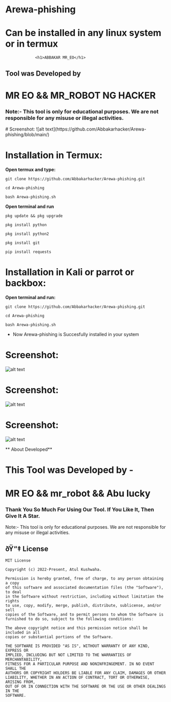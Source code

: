# Arewa-phishing


# Can be installed in any linux system or in termux

                 <h1>ABBAKAR MR_EO</h1>

<centre><h2>Tool was Developed by</h2></centre>
# MR EO && MR_ROBOT NG HACKER

<h3>Note:- This tool is only for educational purposes. We are not responsible for any misuse or illegal activities.</h3>
# Screenshot:
![alt text](https://github.com/Abbakarhacker/Arewa-phishing/blob/main/)

# Installation in Termux:
**Open termux and type:**
```shell script
git clone https://github.com/Abbakarhacker/Arewa-phishing.git
```
```shell script
cd Arewa-phishing
```
```shell script
bash Arewa-phishing.sh
```

**Open terminal and run**
```shell script
pkg update && pkg upgrade
```
```shell script
pkg install python
```
```shell script
pkg install python2
```
```shell script
pkg install git
```
```shell script
pip install requests
```

# Installation in Kali or parrot or backbox:
**Open terminal and run:**
```shell script
git clone https://github.com/Abbakarhacker/Arewa-phishing.git
```
```shell script
cd Arewa-phishing
```
```shell script
bash Arewa-phishing.sh
```
* Now Arewa-phishing is Succesfully installed in your system


# Screenshot:
![alt text](https://github.com/Abbakarhacker/Arewa-phishing/blob/main/)
# Screenshot:
![alt text](https://github.com/Abbakarhacker/Arewa-phishing/blob/main/)
# Screenshot:
![alt text](https://github.com/Abbakarhacker/Arewa-phishing/blob/main/)

** About Developed**

# This Tool was Developed by - 
# MR EO  && mr_robot &&  Abu lucky

### Thank You So Much For Using Our Tool. If You Like It, Then Give It A Star.

Note:- This tool is only for educational purposes. We are not responsible for any misuse or illegal activities.

## ðŸ“‡ License
```
MIT License

Copyright (c) 2022-Present, Atul Kushwaha.

Permission is hereby granted, free of charge, to any person obtaining a copy
of this software and associated documentation files (the "Software"), to deal
in the Software without restriction, including without limitation the rights
to use, copy, modify, merge, publish, distribute, sublicense, and/or sell
copies of the Software, and to permit persons to whom the Software is
furnished to do so, subject to the following conditions:

The above copyright notice and this permission notice shall be included in all
copies or substantial portions of the Software.

THE SOFTWARE IS PROVIDED "AS IS", WITHOUT WARRANTY OF ANY KIND, EXPRESS OR
IMPLIED, INCLUDING BUT NOT LIMITED TO THE WARRANTIES OF MERCHANTABILITY,
FITNESS FOR A PARTICULAR PURPOSE AND NONINFRINGEMENT. IN NO EVENT SHALL THE
AUTHORS OR COPYRIGHT HOLDERS BE LIABLE FOR ANY CLAIM, DAMAGES OR OTHER
LIABILITY, WHETHER IN AN ACTION OF CONTRACT, TORT OR OTHERWISE, ARISING FROM,
OUT OF OR IN CONNECTION WITH THE SOFTWARE OR THE USE OR OTHER DEALINGS IN THE
SOFTWARE.
```

